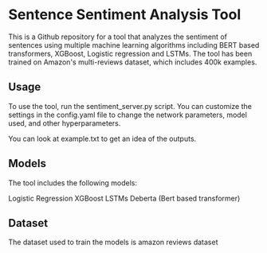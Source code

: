 # Sentence Sentiment Analysis Tool
This is a Github repository for a tool that analyzes the sentiment of sentences using multiple machine learning algorithms including BERT based transformers, XGBoost, Logistic regression and LSTMs. The tool has been trained on Amazon's multi-reviews dataset, which includes 400k examples.

## Usage
To use the tool, run the sentiment_server.py script. You can customize the settings in the config.yaml file to change the network parameters, model used, and other hyperparameters.

You can look at example.txt to get an idea of the outputs.

## Models
The tool includes the following models:

Logistic Regression
XGBoost
LSTMs
Deberta (Bert based transformer)

## Dataset

The dataset used to train the models is amazon reviews dataset
